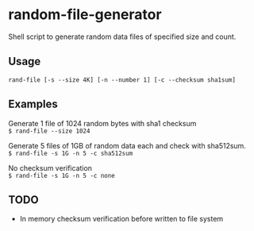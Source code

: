# random-file-generator
Shell script to generate random data files of specified size and count.

## Usage
`rand-file [-s --size 4K] [-n --number 1] [-c --checksum sha1sum]`

## Examples

Generate 1 file of 1024 random bytes with sha1 checksum  
`$ rand-file --size 1024` 

Generate 5 files of 1GB of random data each and check with sha512sum.  
`$ rand-file -s 1G -n 5 -c sha512sum` 

No checksum verification  
`$ rand-file -s 1G -n 5 -c none`

 ## TODO
 - In memory checksum verification before written to file system

